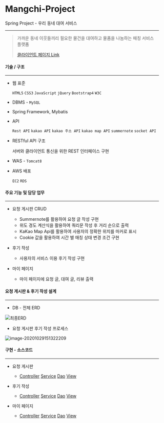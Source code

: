 # Mangchi-Project 
Spring Project - 우리 동네 대여 서비스 
<hr />

>가까운 동네 이웃들끼리 필요한 물건을 대여하고 물품을 나눔하는 매칭 서비스 플랫폼
>
>[클라이언트 페이지 Link](https://github.com/seongMinS2/Mangchi-Final) 






#### 기술 / 구조 

------

- 웹 표준 

  `HTML5` `CSS3` `JavaScript` `jQuery` `Bootstrap4` `W3C`

- DBMS  - `MySQL`

- Spring Framework, Mybatis

- API 

   `Rest API` `kakao API` `kakao 주소 API` `kakao map API` `summernote` `socket API`

- RESTful API 구조

  서버와 클라이언트 통신을 위한 REST 인터페이스 구현

- WAS - `Tomcat8`

- AWS 배포 

  `EC2` `RDS`






#### 주요 기능 및 담당 업무

------

* 요청 게시판 CRUD 
  * Summernote를 활용하여 요청 글 작성 구현
  * 위도 경도 계산식을 활용하여 쿼리문 작성 후 거리 순으로 출력
  *  KaKao Map Api를 활용하여 사용자의 정확한 위치를 마커로 표시
  * Cookie 값을 활용하여 시간 별 매칭 상태 변경 조건 구현
  
* 후기 작성 
  * 사용자의 서비스 이용 후기 작성 구현

* 마이 페이지
  * 마이 페이지에 요청 글, 대여 글, 리뷰 출력
  







#### 요청 게시판 & 후기 작성 설계 

------

* DB - 전체 ERD

![최종ERD](https://user-images.githubusercontent.com/63032830/92091833-430a7b00-ee0c-11ea-92f5-b2bc9c01cfd0.png)



* 요청 게시판 후기 작성 프로세스 



![image-20201029151322209](https://user-images.githubusercontent.com/63437506/97536469-88a88600-1a00-11eb-8f54-bd8bcaa5ccb1.png)







#### 구현 - 소스코드

------
* 요청 게시판
  * [Controller](https://github.com/qkrwlsaud/Mangchi-Project/tree/main/FinalProject/Manch-RequestList/src/main/java/com/aia/rl/controllerl)  [Service](https://github.com/qkrwlsaud/Mangchi-Project/tree/main/FinalProject/Manch-RequestList/src/main/java/com/aia/rl/service) [Dao](https://github.com/qkrwlsaud/Mangchi-Project/blob/main/FinalProject/Manch-RequestList/src/main/java/com/aia/rl/dao/RequestDao.java) [View](https://github.com/seongMinS2/Mangchi-Final/tree/master/Mangch_Client/src/main/webapp/WEB-INF/views/request)

* 후기 작성
  * [Controller](https://github.com/qkrwlsaud/Mangchi-Project/blob/main/FinalProject/Manch-RequestList/src/main/java/com/aia/rl/review/controller/ReviewController.java) [Service](https://github.com/qkrwlsaud/Mangchi-Project/tree/main/FinalProject/Manch-RequestList/src/main/java/com/aia/rl/review/service) [Dao](https://github.com/qkrwlsaud/Mangchi-Project/blob/main/FinalProject/Manch-RequestList/src/main/java/com/aia/rl/review/dao/ReviewDao.java) [View](https://github.com/seongMinS2/Mangchi-Final/tree/master/Mangch_Client/src/main/webapp/WEB-INF/views/review)

* 마이 페이지 
  * [Controller](https://github.com/qkrwlsaud/Mangchi-Project/blob/main/FinalProject/Manch-RequestList/src/main/java/com/aia/rl/mypage/controller/MypageRequestController.java) [Service](https://github.com/qkrwlsaud/Mangchi-Project/blob/main/FinalProject/Manch-RequestList/src/main/java/com/aia/rl/mypage/service/MyListService.java) [Dao](https://github.com/qkrwlsaud/Mangchi-Project/blob/main/FinalProject/Manch-RequestList/src/main/java/com/aia/rl/mypage/dao/MypageDao.java) [View](https://github.com/seongMinS2/Mangchi-Final/tree/master/Mangch_Client/src/main/webapp/WEB-INF/views/member)









